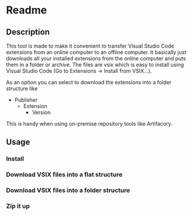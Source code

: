 # Readme

## Description

This tool is made to make it convenient to transfer Visual Studio Code extensions from an online computer to an offline computer. It basically just downloads all your installed extensions from the online computer and puts them in a folder or archive. The files are vsix which is easy to install using Visual Studio Code (Go to Extensions -> Install from VSIX...).

As an option you can select to download the extensions into a folder structure like

* Publisher
  * Extension
    * Version

This is handy when using on-premise repository tools like Artifacory.

## Usage

### Install

### Download VSIX files into a flat structure

### Download VSIX files into a folder structure

### Zip it up
